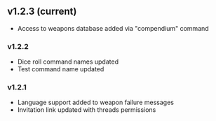 ## v1.2.3 (current)

- Access to weapons database added via "compendium" command

### v1.2.2

- Dice roll command names updated
- Test command name updated

### v1.2.1

- Language support added to weapon failure messages
- Invitation link updated with threads permissions
